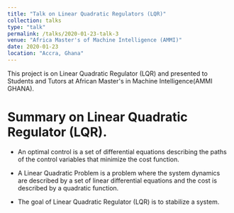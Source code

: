 ```yaml
---
title: "Talk on Linear Quadratic Regulators (LQR)"
collection: talks
type: "talk"
permalink: /talks/2020-01-23-talk-3
venue: "Africa Master's of Machine Intelligence (AMMI)"
date: 2020-01-23
location: "Accra, Ghana"
---
```


 This project is on Linear Quadratic Regulator (LQR) and presented to Students and Tutors  at African Master's in Machine Intelligence(AMMI GHANA).

# Summary on Linear Quadratic Regulator (LQR).

* An optimal control is a set of differential equations describing the
paths of the control variables that minimize the cost function.

* A Linear Quadratic Problem is a problem where the system dynamics
are described by a set of linear differential equations and the cost is
described by a quadratic function.

* The goal of Linear Quadratic Regulator (LQR) is to stabilize a system.
